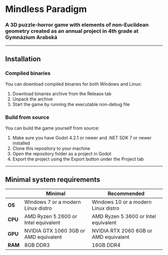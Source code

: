 # Mindless Paradigm
### A 3D puzzle-horror game with elements of non-Euclidean geometry created as an annual project in 4th grade at Gymnázium Arabská
---
## Installation
### Compiled binaries
You can download compiled binaries for both Windows and Linux:
1. Download binaries archive from the Release tab
2. Unpack the archive
3. Start the game by running the executable non-debug file
### Build from source
You can build the game yourself from source:
1. Make sure you have Godot 4.2.1 or newer and .NET SDK 7 or newer installed
2. Clone this repository to your machine
3. Open the repository folder as a project in Godot
4. Export the project using the Export button under the Project tab
---
## Minimal system requirements
| | Minimal | Recommended |
| ------------- | ------------- | ------------- |
| **OS** | Windows 7 or a modern Linux distro | Windows 10 or a modern Linux distro |
| **CPU** | AMD Ryzen 5 2600 or Intel equivalent | AMD Ryzen 5 3600 or Intel equivalent |
| **GPU** | NVIDIA GTX 1060 3GB or AMD equivalent | NVIDIA RTX 2060 6GB or AMD equivalent |
| **RAM** | 8GB DDR3 | 16GB DDR4 |
